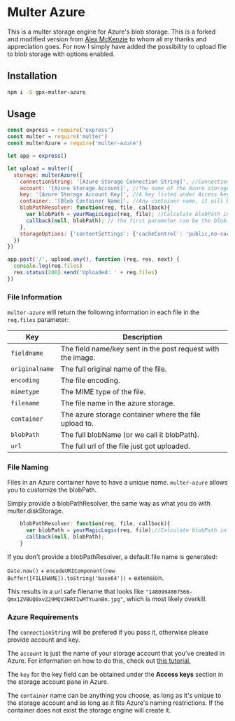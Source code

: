 # Multer Azure
This is a multer storage engine for Azure's blob storage. This is a forked and modified version from [Alex McKenzie](https://github.com/mckalexee/multer-azure) to whom all my thanks and appreciation goes. 
For now I simply have added the possibility to upload file to blob storage with options enabled.

## Installation
```sh
npm i -S gpx-multer-azure
```

## Usage
```javascript
const express = require('express')
const multer = require('multer')
const multerAzure = require('multer-azure')

let app = express()

let upload = multer({ 
  storage: multerAzure({
    connectionString: '[Azure Storage Connection String]', //Connection String for azure storage account, this one is prefered if you specified, fallback to account and key if not.
    account: '[Azure Storage Account]', //The name of the Azure storage account
    key: '[Azure Storage Account Key]', //A key listed under Access keys in the storage account pane
    container: '[Blob Container Name]', //Any container name, it will be created if it doesn't exist
    blobPathResolver: function(req, file, callback){
      var blobPath = yourMagicLogic(req, file); //Calculate blobPath in your own way.
      callback(null, blobPath); // the first parameter can be the blob configuration options which defaults to the below storageOptions property 
    },
    storageOptions: {'contentSettings': {'cacheControl': 'public,no-cache', 'contentType': 'image/jpeg'}} // [Optional] for configure blob properties, it defaults to {}
  })
})

app.post('/', upload.any(), function (req, res, next) {
  console.log(req.files)
  res.status(200).send('Uploaded: ' + req.files)
})
```

### File Information
`multer-azure` will return the following information in each file in the `req.files` parameter:

Key|Description
---|---
`fieldname`| The field name/key sent in the post request with the image.
`originalname`| The full original name of the file.
`encoding`| The file encoding.
`mimetype`| The MIME type of the file.
`filename`| The file name in the azure storage.
`container` | The azure storage container where the file upload to.
`blobPath` | The full blobName (or we call it blobPath).
`url` | The full url of the file just got uploaded.

### File Naming

Files in an Azure container have to have a unique name. `multer-azure` allows you to customize the blobPath.

Simply provide a blobPathResolver, the same way as what you do with multer.diskStorage.

```javascript
    blobPathResolver: function(req, file, callback){
      var blobPath = yourMagicLogic(req, file);//Calculate blobPath in your own way.
      callback(null, blobPath);
    }
```

If you don't provide a blobPathResolver, a default file name is generated:

`Date.now()` + `encodeURIComponent(new Buffer([FILENAME]).toString('base64'))` + extension.

This results in a url safe filename that looks like `"1480994807566-Qmx1ZVBUQ0xvZ29MQVJHRTIwMTYuanBn.jpg"`, which is most likely overkill.

### Azure Requirements

The `connectionString` will be prefered if you pass it, otherwise please provide account and key.

The `account` is just the name of your storage account that you've created in Azure. For information on how to do this, check out [this tutorial.](https://docs.microsoft.com/en-us/azure/storage/storage-create-storage-account#create-a-storage-account)

The `key` for the key field can be obtained under the **Access keys** section in the storage account pane in Azure.

The `container` name can be anything you choose, as long as it's unique to the storage account and as long as it fits Azure's naming restrictions. If the container does not exist the storage engine will create it.